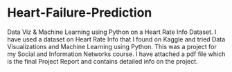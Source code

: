 # Heart-Failure-Prediction
Data Viz &amp; Machine Learning using Python on a Heart Rate Info Dataset.
I have used a dataset on Heart Rate Info that I found on Kaggle and tried Data Visualizations and Machine Learning using Python. This was a project for my Social and Information Networks course. I have attached a pdf file which is the final Project Report and contains detailed info on the project.
